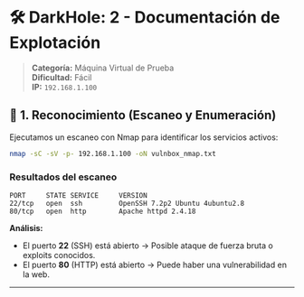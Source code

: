 # 🛠️ DarkHole: 2 - Documentación de Explotación

> **Categoría:** Máquina Virtual de Prueba  
> **Dificultad:** Fácil  
> **IP:** `192.168.1.100` 

## 🔎 1. Reconocimiento (Escaneo y Enumeración)

Ejecutamos un escaneo con Nmap para identificar los servicios activos:

```bash
nmap -sC -sV -p- 192.168.1.100 -oN vulnbox_nmap.txt
```
### **Resultados del escaneo**
```
PORT     STATE SERVICE     VERSION
22/tcp   open  ssh         OpenSSH 7.2p2 Ubuntu 4ubuntu2.8
80/tcp   open  http        Apache httpd 2.4.18
```

**Análisis:**
- El puerto **22** (SSH) está abierto → Posible ataque de fuerza bruta o exploits conocidos.
- El puerto **80** (HTTP) está abierto → Puede haber una vulnerabilidad en la web.

---